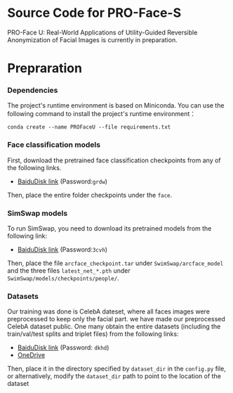 # Source Code for PRO-Face-S

PRO-Face U: Real-World Applications of Utility-Guided Reversible Anonymization of Facial Images is currently in preparation.

# Prepraration

### Dependencies

The project's runtime environment is based on Miniconda. You can use the following command to install the project's runtime environment：

``conda create --name PROFaceU --file requirements.txt``

### Face classification models
First, download the pretrained face classification checkpoints from any of the following links.
- [BaiduDisk link](https://pan.baidu.com/s/1C7U_VasAV6FuG5_4E9pKbw ) (Password:`grdw`)

Then, place the entire folder checkpoints under the `face`.

### SimSwap models

To run SimSwap, you need to download its pretrained models from the following link:
- [BaiduDisk link](https://pan.baidu.com/s/1q-s1G4aqSzcXEofDOEfeHg) (Password:`3cvh`)

Then, place the file `arcface_checkpoint.tar` under `SwimSwap/arcface_model` and the three files `latest_net_*.pth` under `SwimSwap/models/checkpoints/people/`.

### Datasets
Our training was done is CelebA dateset, where all faces images were preprocessed to keep only the facial part. we have made our preprocessed CelebA dataset public. One many obtain the entire datasets (including the train/val/test splits and triplet files) from the following links:
- [BaiduDisk link](https://pan.baidu.com/share/init?surl=wMf-iRP5kVfeijvvZYOylQ) (Password: `dkhd`)
- [OneDrive](https://cqupteducn-my.sharepoint.com/:u:/g/personal/yuanlin_cqupt_edu_cn/EckcBzUQ-f1EgobKZGzJKPUB_g_SOxCXv5bF7e6Kx3O8Yw?e=wInwoU)

Then, place it in the directory specified by `dataset_dir` in the `config.py` file, or alternatively, modify the `dataset_dir` path to point to the location of the dataset

